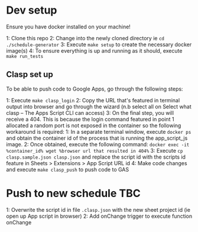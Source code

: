 # Dev setup

Ensure you have docker installed on your machine!

1: Clone this repo
2: Change into the newly cloned directory ie `cd ./schedule-generator`
3: Execute `make setup` to create the necessary docker image(s)
4: To ensure everything is up and running as it should, execute `make run_tests`

## Clasp set up

To be able to push code to Google Apps, go through the following steps:

1: Execute `make clasp_login`
2: Copy the URL that's featured in terminal output into browser and go through the wizard (n.b select all on Select what clasp – The Apps Script CLI can access)
3: On the final step, you will receive a 404. This is because the login command featured in point 1 allocated a random port is not exposed in the container so the following workaround is required:
1: In a separate terminal window, execute `docker ps` and obtain the container id of the process that is running the app_script_js image.
2: Once obtained, execute the following command: `docker exec -it %container_id% wget %browser url that resulted in 404%`
3: Execute `cp clasp.sample.json clasp.json` and replace the script id with the scripts id feature in Sheets > Extensions > App Script URL id
4: Make code changes and execute `make clasp_push` to push code to GAS

# Push to new schedule TBC

1: Overwrite the script id in file `.clasp.json` with the new sheet project id (ie open up App script in browser)
2: Add onChange trigger to execute function onChange
